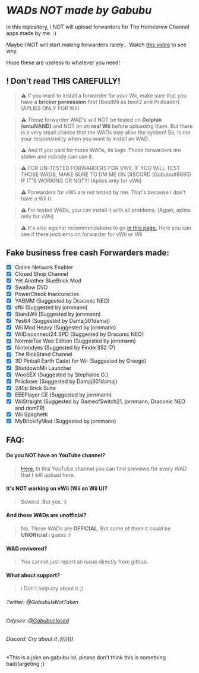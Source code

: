 # _WADs NOT made by Gabubu_
In this repository, I NOT will upload forwarders for The Homebrew Channel apps made by me. :)

Maybe I NOT will start making forwarders rarely... Watch [this video](https://youtu.be/tNe6uAM5cQE) to see why.

Hope these are useless to whatever you need!

## ! Don't read THIS CAREFULLY!
>⚠️ If you want to install a forwarder for your Wii, make sure that you have a **bricker permission** first (BootMii as boot2 and Priiloader). (APLIES ONLY FOR WII)

>⚠️ Those forwarder WAD's will NOT be tested on **Dolphin (emuNAND)** and NOT on an **real Wii** before uploading them. But there is a very small chance that the WADs may alive the system! So, is not your responsibility when you want to install an WAD.

>⚠️ And if you paid for those WADs, its legit. Those forwarders are stolen and nobody can use it.

>⚠️ FOR UN-TESTED FORWARDERS FOR VWII, IF YOU WILL TEST THOSE WADS, MAKE SURE TO DM ME ON DISCORD (Gabubu#8895) IF IT'S WORKING OR NOT!!! (Aplies only for vWii)

>⚠️ Forwarders for vWii are not tested by me. That's because I don't have a Wii U.

>⚠️ For tested WADs, you can install it with all problems. (Again, aplies only for vWii)

>⚠️ It's also against recommendations to go [in this page.](https://github.com/GabubuAvailable/WADs-by-Gabubu/wiki/Forwarders-(WADs)) Here you can see if there problems on forwarder for vWii or Wii

## Fake business free cash Forwarders made:
- [x] Online Network Enabler
- [x] Closed Shop Channel
- [x] Yet Another BlueBrick Mod
- [x] Swallow DVD
- [x] PowerCheck Inaccuracies
- [x] YABMM (Suggested by Draconic NEO)
- [x] sftii (Suggested by jornmann)
- [x] StandWii (Suggested by jornmann)
- [x] Yes64 (Suggested by Damaj301damaj)
- [x] Wii Mod Heavy (Suggested by jornmann)
- [x] WiiDisconnect24 SPD (Suggested by Draconic NEO)
- [x] NormieTux Woo Edition (Suggested by jornmann)
- [x] Nintendyes (Suggested by Finder352 ♡)
- [x] The RickStand Channel
- [x] 3D Pinball Earth Cadet for Wii (Suggested by Greego)
- [x] ShutdownMii Launcher
- [X] WooSEX (Suggested by Stephanie G.)
- [x] Priicloser (Suggested by Damaj301damaj)
- [x] 240p Brick Suite
- [x] EEEPlayer CE (Suggested by jornmann)
- [x] WiiStraight (Suggested by GameofSwitch21, jornmann, Draconic NEO and domTR)
- [x] Wii Spaghetti 
- [x] MyBrickifyMod (Suggested by jornmann)

## FAQ:
#### Do you NOT have an YouTube channel?
>[Here.](https://youtube.com/channel/UCmTUqZ62B-KrDhbzTuRdfAw)
>In this YouTube channel you can find previews for every WAD that I will upload here.

#### It's NOT working on vWii (Wii on Wii U)?
>Several. But yes. :)

#### And those WADs are unofficial?
>No. Those WADs are **OFFICIAL**. But some of them it could be **UNOfficial** i guess :)

#### WAD revivered?
>You cannot just report an issue directly from github.

#### What about support?
>i Don't help cry about it ;)

###### Twitter: @GabubuIsNotTaken
###### Odysee: [@Gabubuclosed](https://odysee.com/@Gabubu:4?r=2pYLpecBMYvSua6eJJxAkjfjfzjVSCKk)
###### Discord: Cry about it ;)))))))


*This is a joke on gabubu lol, please don't think this is something bad/targeting ;)
